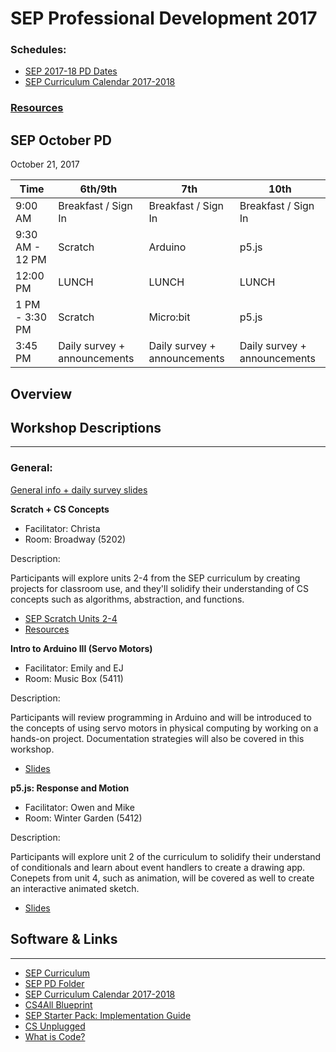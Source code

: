 # SEP Professional Development 2017

### Schedules:
* [SEP 2017-18 PD Dates](https://drive.google.com/open?id=0B3omYkYPfQ0yWXpHRlNla2NMM1U)
* [SEP Curriculum Calendar 2017-2018](https://drive.google.com/open?id=1tnvlHdIT_-7ACauHstNih9gdVIMJRoN4MNj_qMnnzM4)

### [Resources](#links)

## SEP October PD
October 21, 2017

| Time | 6th/9th | 7th | 10th
| -----|-------| ------- | --------| 
| 9:00 AM |Breakfast / Sign In|Breakfast / Sign In|Breakfast / Sign In
9:30 AM - 12 PM | Scratch | Arduino | p5.js
12:00 PM |LUNCH|LUNCH|LUNCH
1 PM - 3:30 PM | Scratch | Micro:bit | p5.js
3:45 PM | Daily survey + announcements|Daily survey + announcements|Daily survey + announcements

## Overview

## Workshop Descriptions
***
###  General:
[General info + daily survey slides](https://docs.google.com/presentation/d/1NsfjolxV1PlCprVQ54r5hSAJK4RudeYmSyD-lFxIrUM/edit?usp=sharing)

**Scratch + CS Concepts**
* Facilitator: Christa
* Room: Broadway (5202)

Description:

Participants will explore units 2-4 from the SEP curriculum by creating projects for classroom use, and they'll solidify their understanding of CS concepts such as algorithms, abstraction, and functions.

* [SEP Scratch Units 2-4]()
* [Resources]()

**Intro to Arduino III (Servo Motors)**
* Facilitator: Emily and EJ
* Room: Music Box (5411)

Description:

Participants will review programming in Arduino and will be introduced to the concepts of using servo motors in physical computing by working on a hands-on project. Documentation strategies will also be covered in this workshop.

* [Slides]()

**p5.js: Response and Motion**
* Facilitator: Owen and Mike
* Room: Winter Garden (5412)

Description:

Participants will explore unit 2 of the curriculum to solidify their understand of conditionals and learn about event handlers to create a drawing app. Conepets from unit 4, such as animation, will be covered as well to create an interactive animated sketch.

* [Slides]()

## <a name="links">Software & Links</a>
***

*   [SEP Curriculum](https://drive.google.com/open?id=0B8D2ft9M8qQCamQwZGpJMEU2TEk)
* [SEP PD Folder](https://drive.google.com/open?id=0B8D2ft9M8qQCYXY2V3VndWNob0E)
*   [SEP Curriculum Calendar 2017-2018](https://drive.google.com/open?id=1tnvlHdIT_-7ACauHstNih9gdVIMJRoN4MNj_qMnnzM4)
*   [CS4All Blueprint](http://blueprint.cs4all.nyc/)
*   [SEP Starter Pack: Implementation Guide](https://drive.google.com/a/strongschools.nyc/file/d/0B1tN9SuyE6fxOHJOZkxsYURPRHc/view)
*   [CS Unplugged](http://csunplugged.org/)
*   [What is Code?](https://www.bloomberg.com/graphics/2015-paul-ford-what-is-code/)


